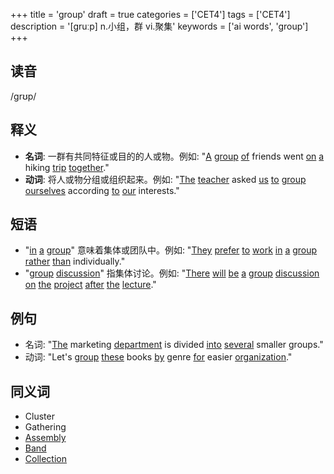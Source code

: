 +++
title = 'group'
draft = true
categories = ['CET4']
tags = ['CET4']
description = '[gruːp] n.小组，群 vi.聚集'
keywords = ['ai words', 'group']
+++

## 读音
/ɡrʊp/

## 释义
- **名词**: 一群有共同特征或目的的人或物。例如: "[A](/zh/post/a/) [group](/zh/post/group/) [of](/zh/post/of/) friends went [on](/zh/post/on/) [a](/zh/post/a/) hiking [trip](/zh/post/trip/) [together](/zh/post/together/)."
- **动词**: 将人或物分组或组织起来。例如: "[The](/zh/post/the/) [teacher](/zh/post/teacher/) asked [us](/zh/post/us/) [to](/zh/post/to/) [group](/zh/post/group/) [ourselves](/zh/post/ourselves/) according [to](/zh/post/to/) [our](/zh/post/our/) interests."

## 短语
- "[in](/zh/post/in/) [a](/zh/post/a/) [group](/zh/post/group/)" 意味着集体或团队中。例如: "[They](/zh/post/they/) [prefer](/zh/post/prefer/) [to](/zh/post/to/) [work](/zh/post/work/) [in](/zh/post/in/) [a](/zh/post/a/) [group](/zh/post/group/) [rather](/zh/post/rather/) [than](/zh/post/than/) individually."
- "[group](/zh/post/group/) [discussion](/zh/post/discussion/)" 指集体讨论。例如: "[There](/zh/post/there/) [will](/zh/post/will/) [be](/zh/post/be/) [a](/zh/post/a/) [group](/zh/post/group/) [discussion](/zh/post/discussion/) [on](/zh/post/on/) [the](/zh/post/the/) [project](/zh/post/project/) [after](/zh/post/after/) [the](/zh/post/the/) [lecture](/zh/post/lecture/)."

## 例句
- 名词: "[The](/zh/post/the/) marketing [department](/zh/post/department/) is divided [into](/zh/post/into/) [several](/zh/post/several/) smaller groups."
- 动词: "Let's [group](/zh/post/group/) [these](/zh/post/these/) books [by](/zh/post/by/) genre [for](/zh/post/for/) easier [organization](/zh/post/organization/)."

## 同义词
- Cluster
- Gathering
- [Assembly](/zh/post/assembly/)
- [Band](/zh/post/band/)
- [Collection](/zh/post/collection/)
